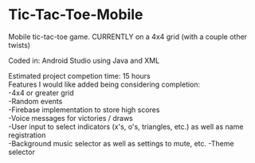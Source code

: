 # Tic-Tac-Toe-Mobile
Mobile tic-tac-toe game. CURRENTLY on a 4x4 grid (with a couple other twists)

Coded in: Android Studio using Java and XML

Estimated project competion time: 15 hours  
Features I would like added being considering completion:  
-4x4 or greater grid  
-Random events  
-Firebase implementation to store high scores  
-Voice messages for victories / draws  
-User input to select indicators (x's, o's, triangles, etc.) as well as name registration  
-Background music selector as well as settings to mute, etc.
-Theme selector


